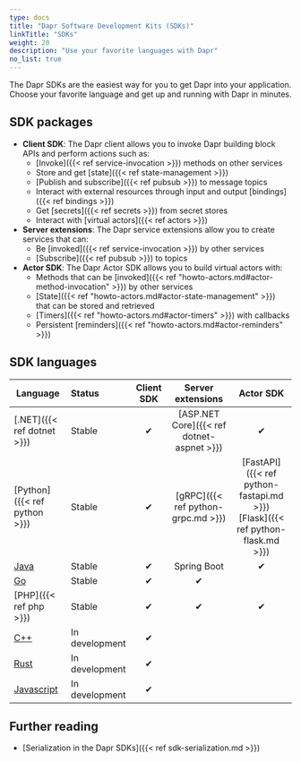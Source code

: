 ```yaml
---
type: docs
title: "Dapr Software Development Kits (SDKs)"
linkTitle: "SDKs"
weight: 20
description: "Use your favorite languages with Dapr"
no_list: true
---
```


The Dapr SDKs are the easiest way for you to get Dapr into your application. Choose your favorite language and get up and running with Dapr in minutes.

## SDK packages

- **Client SDK**: The Dapr client allows you to invoke Dapr building block APIs and perform actions such as:
   - [Invoke]({{< ref service-invocation >}}) methods on other services
   - Store and get [state]({{< ref state-management >}})
   - [Publish and subscribe]({{< ref pubsub >}}) to message topics
   - Interact with external resources through input and output [bindings]({{< ref bindings >}})
   - Get [secrets]({{< ref secrets >}}) from secret stores
   - Interact with [virtual actors]({{< ref actors >}})
- **Server extensions**: The Dapr service extensions allow you to create services that can:
   - Be [invoked]({{< ref service-invocation >}}) by other services
   - [Subscribe]({{< ref pubsub >}}) to topics
- **Actor SDK**: The Dapr Actor SDK allows you to build virtual actors with:
   - Methods that can be [invoked]({{< ref "howto-actors.md#actor-method-invocation" >}}) by other services
   - [State]({{< ref "howto-actors.md#actor-state-management" >}}) that can be stored and retrieved
   - [Timers]({{< ref "howto-actors.md#actor-timers" >}}) with callbacks
   - Persistent [reminders]({{< ref "howto-actors.md#actor-reminders" >}})

## SDK languages

| Language | Status | Client SDK | Server extensions | Actor SDK |
|----------|:------|:----------:|:-----------:|:---------:|
| [.NET]({{< ref dotnet >}}) | Stable | ✔ |  [ASP.NET Core]({{< ref dotnet-aspnet >}}) | ✔ |
| [Python]({{< ref python >}}) | Stable | ✔ | [gRPC]({{< ref python-grpc.md >}}) | [FastAPI]({{< ref python-fastapi.md >}})<br />[Flask]({{< ref python-flask.md >}}) |
| [Java](https://github.com/dapr/java-sdk) | Stable | ✔ | Spring Boot | ✔ |
| [Go](https://github.com/dapr/go-sdk) | Stable | ✔ | ✔ |  |
| [PHP]({{< ref php >}}) | Stable | ✔ | ✔ | ✔ |
| [C++](https://github.com/dapr/cpp-sdk) | In development | ✔ | |
| [Rust]() | In development | ✔ | |  |
| [Javascript]() | In development| ✔ | |

## Further reading

- [Serialization in the Dapr SDKs]({{< ref sdk-serialization.md >}})
